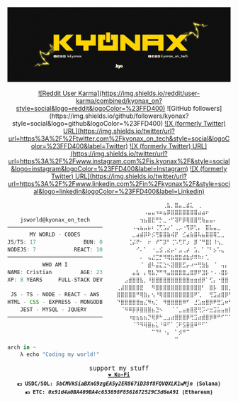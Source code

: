 <!-- Kyonax GitHub Profile -->
<img src="https://github.com/Kyonax/Kyonax/blob/master/src/KYO.jpg">
<p align="center"><a href="https://www.reddit.com/user/kyonax_on">![Reddit User Karma](https://img.shields.io/reddit/user-karma/combined/kyonax_on?style=social&logo=reddit&logoColor=%23FFD400)<a/>
![GitHub followers](https://img.shields.io/github/followers/kyonax?style=social&logo=github&logoColor=%23FFD400)
<a href="https://twitter.com/kyonax_on_tech" target="_blank">![X (formerly Twitter) URL](https://img.shields.io/twitter/url?url=https%3A%2F%2Ftwitter.com%2Fkyonax_on_tech&style=social&logoColor=%23FFD400&label=Twitter)<a/>
<a href="https://www.instagram.com/is.kyonax/" target="_blank">![X (formerly Twitter) URL](https://img.shields.io/twitter/url?url=https%3A%2F%2Fwww.instagram.com%2Fis.kyonax%2F&style=social&logo=instagram&logoColor=%23FFD400&label=Instagram)<a/>
<a href="https://www.linkedin.com/in/kyonax/" target="_blank">![X (formerly Twitter) URL](https://img.shields.io/twitter/url?url=https%3A%2F%2Fwww.linkedin.com%2Fin%2Fkyonax%2F&style=social&logo=linkedin&logoColor=%23FFD400&label=Linkedin)<a/><p/>

<div align="justify">

<!-- Profile -->
```ts
                                ⠀⠀⠀⠀⠀⠀⠀⠀⠀⠀⠀⠀⠀⠀⢀⣧⡀⣿⣤⣀⣾⣅⠀⢀ 
                                ⠀⠀⠀⠀⠀⠀⠀⠀⠀⠠⣤⣤⠲⠶⣦⡿⣿⣿⣿⣿⣿⣿⣿⣴⣴⠖
    jsworld@kyonax_on_tech      ⠀⠀⠀⠀⠀⠀⠀⠀⢲⣦⣿⣟⠛⡓⣀⠐⠋⢽⠟⡿⢿⣿⣿⢛⢷⣤⣤⠄
──────────────────────────────  ⠀⠀⠀⠀⠀⠀⠠⢤⣦⣤⡦⠆⢈⢋⣡⡔⠁⢀⡠⠐⢻⡿⢃⡄⠀⣿⣧⣤⣀
       MY WORLD - CODES         ⠀⠀⠀⠀⠀⠀⣀⣴⣾⡿⠗⡪⢛⣿⣿⣷⢾⡟⠀⣊⣴⣷⣿⢧⣦⣿⣿⢿⣁⣀
JS/TS: 17               BUN: 0  ⠀⠀⠀⠀⠀⢈⡬⠟⠂⠀⠖⠀⠞⠉⡽⠃⢈⠡⢋⠏⡰⠀⡿⠈⠛⣿⡇⠸⢢⡀
NODEJS: 7            REACT: 10  ⠀⠀⠀⠀⠀⠀⠀⠊⠄⠁⠀⠐⣀⣪⢀⣔⡤⠂⣠⢀⡴⠀⣡⡀⠁⠈⠃⡢⠡⣄
──────────────────────────────  ⠀⠀⠀⠀⠀⠀⠀⠀⠄⠀⢤⣜⣉⡛⠻⢿⣷⣿⣿⣾⣷⡾⠿⠷⠆⢁
           WHO AM I             ⠀⠀⠀⠀⠀⠀⠀⠀⠈⠀⣾⠧⣬⣍⣑⠢⣽⣿⣿⣋⡤⠴⠒⢛⣳⣧⠀⠈⠀⢤⡄
NAME: Cristian         AGE: 23  ⠀⠀⠀⠀⠀⠀⣤⣧⠀⡄⢿⣧⡙⠛⠻⣤⣿⣿⣿⣿⣠⣿⡿⠟⣹⡧⠐⠠⠠⣿⡧
XP: 8 YEARS     FULL-STACK DEV  ⠀⠀⠀⠀⣠⣾⣿⣿⣧⡀⠸⣿⣿⣿⣿⣿⣿⣿⣿⣿⣿⣶⣶⣾⡿⠁⢋⡄⠐⣿⣿
                                ⠀⠀⢀⣼⣿⣿⣿⣿⣟⠀⠀⠻⣿⣿⣿⣿⣿⣿⣿⣿⣿⣿⣿⣿⠃⠀⣿⡧⠀⣿⣿⡀⣧
 JS - TS - NODE - REACT - AWS   ⠀⠀⣿⣿⣿⣿⣿⠛⢿⣷⡄⢢⠘⢿⣿⣿⣿⣿⣿⣿⣿⣿⠟⢁⠀⠀⢛⣩⣴⣿⡿⢃⡌
HTML - CSS - EXPRESS - MONGODB  ⠀⠀⠙⣿⣿⣿⣿⣿⣶⣌⠻⢦⡁⠀⠻⣿⣿⣿⣿⠿⠋⠀⣘⣡⣶⣿⡿⠟⣛⣡⠶⢋⠄
    JEST - MYSQL - JQUERY       ⠀⠀⠀⠈⠻⠿⡿⡿⣿⣿⣿⣦⣙⠢⠀⠀⠈⠈⣀⣤⣶⣿⣟⢛⡩⠔⣒⣩⣥⣤⣶⣿⠂
──────────────────────────────  ⠀⠀⠀⠀⠀⠰⣶⣦⣦⣦⡙⢿⡿⠓⣀⣠⣴⣿⣿⣿⡿⢛⣩⣴⣾⣿⡿⠿⠛⠋⠉⠁
                                ⠀⠀⠀⠀⠀⠀⠈⠙⠻⢿⣿⣦⣅⠘⠿⠋⠁⢈⠟⣫⣿⣿⠿⠛⠋⠁  
                                ⠀⠀⠀⠀⠀⠀⠀⠀⠀⠀⠀⠉⠙⠃⠐⡄⠀⠁⡺⠛⠉
                                ⠀⠀⠀⠀⠀⠀⠀⠀⠀⠀⠀⠀⠀⠀⠀⠀⠀⠉⠀⠀⠀⠀⠀⠀
arch in ~ 
    λ echo "Coding my world!"
```
<div/>

<p align="center">
<samp>
  <a>support my stuff</a>
  <br>
  <sup>
    <b>
    <a href="https://ko-fi.com/kyonax_on_tech">❤️ Ko-Fi</a>
    </b>
    <br>
    <b>💵 USDC/SOL: <i>5bCMVkSiaBXnG9zgEA5y2ER867iD38f8FQVQXLK1wMjn</i> (Solana)
    <br>
    <b>💶 ETC:</b> <i>0x91d4a0BA409BA4c653698F8561672529C3d6eA91</i> (Ethereum)
    <br>
  </sup>
</samp>
</p>
<table/>